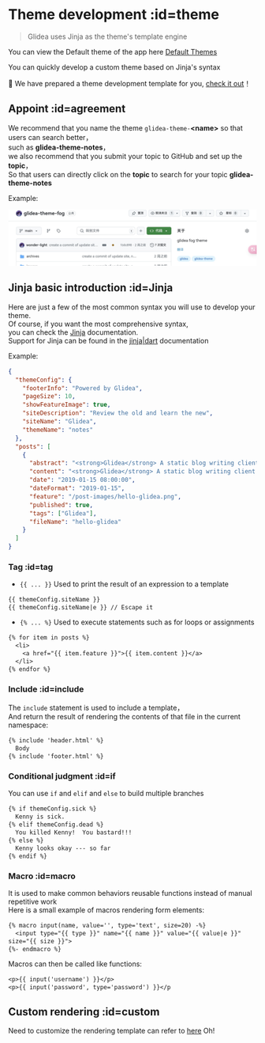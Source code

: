 
# Theme development :id=theme

> Glidea uses Jinja as the theme's template engine

You can view the Default theme of the app here [Default Themes](https://github.com/wonder-light/glidea/tree/main/public/default-files.zip)

You can quickly develop a custom theme based on Jinja's syntax

🎉 We have prepared a theme development template for you, [check it out](https://github.com/wonder-light/glidea-theme-fog)！

## Appoint :id=agreement

We recommend that you name the theme `glidea-theme-`**\<name\>** so that users can search better，\
such as **glidea-theme-notes**，\
we also recommend that you submit your topic to GitHub and set up the **topic**，\
So that users can directly click on the **topic** to search for your topic **glidea-theme-notes**

Example:

![topic](../../../assets/images/glidea-theme-topic.jpg ':class=img-cover')


## Jinja basic introduction :id=Jinja

Here are just a few of the most common syntax you will use to develop your theme. \
Of course, if you want the most comprehensive syntax, \
you can check the [Jinja](https://docs.jinkan.org/docs/jinja2/templates.html) documentation. \
Support for Jinja can be found in the [jinja|dart](https://pub.dev/packages/jinja) documentation

Example:

```json
{
  "themeConfig": {
    "footerInfo": "Powered by Glidea",
    "pageSize": 10,
    "showFeatureImage": true,
    "siteDescription": "Review the old and learn the new",
    "siteName": "Glidea",
    "themeName": "notes"
  },
  "posts": [
    {
      "abstract": "<strong>Glidea</strong> A static blog writing client ",
      "content": "<strong>Glidea</strong> A static blog writing client <!-- more -->↵↵👏 Welcome to use <strong>Glidea</strong> ！",
      "date": "2019-01-15 08:00:00",
      "dateFormat": "2019-01-15",
      "feature": "/post-images/hello-glidea.png",
      "published": true,
      "tags": ["Glidea"],
      "fileName": "hello-glidea"
    }
  ]
}
``` 

### Tag :id=tag

- `{​{ ... }​}` Used to print the result of an expression to a template
``` django
{{ themeConfig.siteName }}
{{ themeConfig.siteName|e }} // Escape it
```



- `{% ... %}` Used to execute statements such as for loops or assignments
``` django
{% for item in posts %}
  <li>
    <a href="{{ item.feature }}">{{ item.content }}</a>
  </li>
{% endfor %}
```

### Include :id=include

The `include` statement is used to include a template，\
And return the result of rendering the contents of that file in the current namespace:

``` django
{% include 'header.html' %}
  Body
{% include 'footer.html' %}
```

### Conditional judgment :id=if

You can use `if` and `elif` and `else` to build multiple branches

``` django
{% if themeConfig.sick %}
  Kenny is sick.
{% elif themeConfig.dead %}
  You killed Kenny!  You bastard!!!
{% else %}
  Kenny looks okay --- so far
{% endif %}
```

### Macro :id=macro

It is used to make common behaviors reusable functions instead of manual repetitive work\
Here is a small example of macros rendering form elements:

``` django
{% macro input(name, value='', type='text', size=20) -%}
  <input type="{{ type }}" name="{{ name }}" value="{{ value|e }}" size="{{ size }}">
{%- endmacro %}
```

Macros can then be called like functions:

``` django
<p>{{ input('username') }}</p>
<p>{{ input('password', type='password') }}</p
```


## Custom rendering :id=custom

Need to customize the rendering template can refer to [here](/en-us/docs/theme/render) Oh!